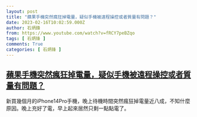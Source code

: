 ```yaml
---
layout: post
title: "蘋果手機突然瘋狂掉電量，疑似手機被遠程操控或者質量有問題？"
date: 2023-02-16T10:02:59.000Z
author: 石炳鋒
from: https://www.youtube.com/watch?v=fRCY7peBZqo
tags: [ 石炳锋 ]
comments: True
categories: [ 石炳锋 ]
---
```

<!--1676541779000-->
[蘋果手機突然瘋狂掉電量，疑似手機被遠程操控或者質量有問題？](https://www.youtube.com/watch?v=fRCY7peBZqo)
------

<div>
新買幾個月的iPhone14Pro手機，晚上待機時間突然瘋狂掉電量近八成，不知什麼原因。晚上充好了電，早上起來居然只剩一點點電了。
</div>
